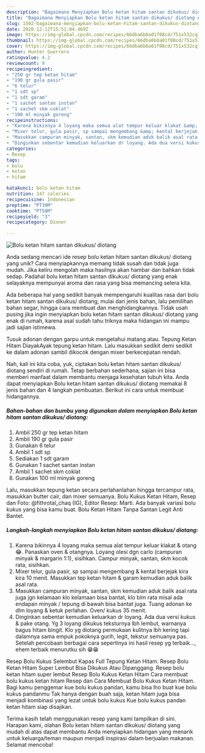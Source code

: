 ```yaml
---
description: "Bagaimana Menyiapkan Bolu ketan hitam santan dikukus/ diotang Anti Gagal"
title: "Bagaimana Menyiapkan Bolu ketan hitam santan dikukus/ diotang Anti Gagal"
slug: 1502-bagaimana-menyiapkan-bolu-ketan-hitam-santan-dikukus-diotang-anti-gagal
date: 2020-12-12T15:51:04.469Z
image: https://img-global.cpcdn.com/recipes/66dba6b8a01f08cd/751x532cq70/bolu-ketan-hitam-santan-dikukus-diotang-foto-resep-utama.jpg
thumbnail: https://img-global.cpcdn.com/recipes/66dba6b8a01f08cd/751x532cq70/bolu-ketan-hitam-santan-dikukus-diotang-foto-resep-utama.jpg
cover: https://img-global.cpcdn.com/recipes/66dba6b8a01f08cd/751x532cq70/bolu-ketan-hitam-santan-dikukus-diotang-foto-resep-utama.jpg
author: Hunter Guerrero
ratingvalue: 4.2
reviewcount: 9
recipeingredient:
- "250 gr tep ketan hitam"
- "190 gr gula pasir"
- "6 telur"
- "1 sdt sp"
- "1 sdt garam"
- "1 sachet santan instan"
- "1 sachet skm coklat"
- "100 ml minyak goreng"
recipeinstructions:
- "Karena bikinnya 4 loyang maka semua alat tempur keluar klakat &amp; otang 😂. Panaskan oven &amp; otangnya. Loyang olesi dgn carlo (campuran minyak &amp; margarin 1:1), sisihkan. Campur minyak, santan, skm kocok rata, sisihkan."
- "Mixer telur, gula pasir, sp sampai mengembang &amp; kental berjejak kira kira 10 menit. Masukkan tep ketan hitam &amp; garam kemudian aduk balik asal rata."
- "Masukkan campuran minyak, santan, skm kemudian aduk balik asal rata juga jgn kelamaan klo kelamaan bisa bantat, klo blm rata misal ada endapan minyak / tepung di bawah bisa bantat juga. Tuang adonan ke dlm loyang &amp; ketuk perlahan. Oven/ kukus 35 menit."
- "Dinginkan sebentar kemudian keluarkan dr loyang. Ada dua versi kukus &amp; pake otang. Yg 3 loyang dikukus teksturnya lbh lembut, warnanya bagus hitam bingit. Klo yg diotang permukaan kulitnya lbh kering tapi dalamnya sama empuk pokoknya gurih, legit, tekstur semuanya pas. Setelah percobaan berbagai cara sepertinya ini hasil resep yg terbaik..., ehem terbaik menurutku sih 😁😁"
categories:
- Resep
tags:
- bolu
- ketan
- hitam

katakunci: bolu ketan hitam 
nutrition: 147 calories
recipecuisine: Indonesian
preptime: "PT39M"
cooktime: "PT50M"
recipeyield: "3"
recipecategory: Dinner

---
```



![Bolu ketan hitam santan dikukus/ diotang](https://img-global.cpcdn.com/recipes/66dba6b8a01f08cd/751x532cq70/bolu-ketan-hitam-santan-dikukus-diotang-foto-resep-utama.jpg)

Anda sedang mencari ide resep bolu ketan hitam santan dikukus/ diotang yang unik? Cara menyiapkannya memang tidak susah dan tidak juga mudah. Jika keliru mengolah maka hasilnya akan hambar dan bahkan tidak sedap. Padahal bolu ketan hitam santan dikukus/ diotang yang enak selayaknya mempunyai aroma dan rasa yang bisa memancing selera kita.

Ada beberapa hal yang sedikit banyak mempengaruhi kualitas rasa dari bolu ketan hitam santan dikukus/ diotang, mulai dari jenis bahan, lalu pemilihan bahan segar, hingga cara membuat dan menghidangkannya. Tidak usah pusing jika ingin menyiapkan bolu ketan hitam santan dikukus/ diotang yang enak di rumah, karena asal sudah tahu triknya maka hidangan ini mampu jadi sajian istimewa.

Tusuk adonan dengan garpu untuk mengetahui matang atau. Tepung Ketan Hitam DiayakAyak tepung ketan hitam. Lalu masukkan sedikit demi sedikit ke dalam adonan sambil dikocok dengan mixer berkecepatan rendah.


Nah, kali ini kita coba, yuk, ciptakan bolu ketan hitam santan dikukus/ diotang sendiri di rumah. Tetap berbahan sederhana, sajian ini bisa memberi manfaat dalam membantu menjaga kesehatan tubuh kita. Anda dapat menyiapkan Bolu ketan hitam santan dikukus/ diotang memakai 8 jenis bahan dan 4 langkah pembuatan. Berikut ini cara untuk membuat hidangannya.

<!--inarticleads1-->

##### Bahan-bahan dan bumbu yang digunakan dalam menyiapkan Bolu ketan hitam santan dikukus/ diotang:

1. Ambil 250 gr tep ketan hitam
1. Ambil 190 gr gula pasir
1. Gunakan 6 telur
1. Ambil 1 sdt sp
1. Sediakan 1 sdt garam
1. Gunakan 1 sachet santan instan
1. Ambil 1 sachet skm coklat
1. Gunakan 100 ml minyak goreng


Lalu, masukkan tepung ketan secara perlahanlahan hingga tercampur rata, masukkan butter cair, dan mixer semuanya. Bolu Kukus Ketan Hitam, Resep dan Foto: @fithrotal_chaq (IG), Editor Resep: Marti. Ada banyak variasi bolu kukus yang bisa kamu buat. Bolu Ketan Hitam Tanpa Santan Legit Anti Bantet. 

<!--inarticleads2-->

##### Langkah-langkah menyiapkan Bolu ketan hitam santan dikukus/ diotang:

1. Karena bikinnya 4 loyang maka semua alat tempur keluar klakat &amp; otang 😂. Panaskan oven &amp; otangnya. Loyang olesi dgn carlo (campuran minyak &amp; margarin 1:1), sisihkan. Campur minyak, santan, skm kocok rata, sisihkan.
1. Mixer telur, gula pasir, sp sampai mengembang &amp; kental berjejak kira kira 10 menit. Masukkan tep ketan hitam &amp; garam kemudian aduk balik asal rata.
1. Masukkan campuran minyak, santan, skm kemudian aduk balik asal rata juga jgn kelamaan klo kelamaan bisa bantat, klo blm rata misal ada endapan minyak / tepung di bawah bisa bantat juga. Tuang adonan ke dlm loyang &amp; ketuk perlahan. Oven/ kukus 35 menit.
1. Dinginkan sebentar kemudian keluarkan dr loyang. Ada dua versi kukus &amp; pake otang. Yg 3 loyang dikukus teksturnya lbh lembut, warnanya bagus hitam bingit. Klo yg diotang permukaan kulitnya lbh kering tapi dalamnya sama empuk pokoknya gurih, legit, tekstur semuanya pas. Setelah percobaan berbagai cara sepertinya ini hasil resep yg terbaik..., ehem terbaik menurutku sih 😁😁


Resep Bolu Kukus Selembut Kapas Full Tepung Ketan Hitam. Resep Bolu Ketan Hitam Super Lembut Bisa Dikukus Atau Dipanggang. Resep bolu ketan hitam super lembut Resep Bolu Kukus Ketan Hitam Cara membuat bolu kukus ketan hitam Resep dan Cara Membuat Bolu Kukus Ketan Hitam. Bagi kamu penggemar kue bolu kukus pandan, kamu bisa lho buat kue bolu kukus pandanmu Tak hanya dengan buah saja, ketan hitam juga bisa menjadi kombinasi yang lezat untuk bolu kukus Kue bolu kukus pandan ketan hitam siap disajikan. 

Terima kasih telah menggunakan resep yang kami tampilkan di sini. Harapan kami, olahan Bolu ketan hitam santan dikukus/ diotang yang mudah di atas dapat membantu Anda menyiapkan hidangan yang menarik untuk keluarga/teman maupun menjadi inspirasi dalam berjualan makanan. Selamat mencoba!

